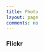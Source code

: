 ```yaml
---
title: Photo
layout: page
comments: no
---
```


<h3>Flickr</h3>
<div id="flickr" class="flickr"></div>
<script type="text/javascript" src="/media/js/jquery-1.7.1.min.js"></script>
<script type="text/javascript" src="/media/js/flickr.js"></script>